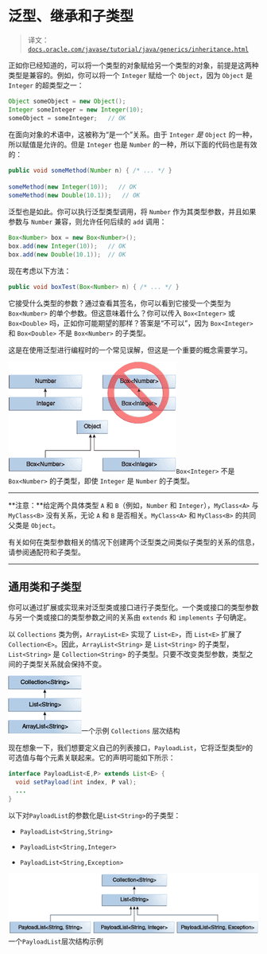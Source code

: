 # 泛型、继承和子类型

> 译文：[`docs.oracle.com/javase/tutorial/java/generics/inheritance.html`](https://docs.oracle.com/javase/tutorial/java/generics/inheritance.html)

正如你已经知道的，可以将一个类型的对象赋给另一个类型的对象，前提是这两种类型是兼容的。例如，你可以将一个 `Integer` 赋给一个 `Object`，因为 `Object` 是 `Integer` 的超类型之一：

```java
Object someObject = new Object();
Integer someInteger = new Integer(10);
someObject = someInteger;   // OK

```

在面向对象的术语中，这被称为“是一个”关系。由于 `Integer` *是* `Object` 的一种，所以赋值是允许的。但是 `Integer` 也是 `Number` 的一种，所以下面的代码也是有效的：

```java
public void someMethod(Number n) { /* ... */ }

someMethod(new Integer(10));   // OK
someMethod(new Double(10.1));   // OK

```

泛型也是如此。你可以执行泛型类型调用，将 `Number` 作为其类型参数，并且如果参数与 `Number` 兼容，则允许任何后续的 `add` 调用：

```java
Box<Number> box = new Box<Number>();
box.add(new Integer(10));   // OK
box.add(new Double(10.1));  // OK

```

现在考虑以下方法：

```java
public void boxTest(Box<Number> n) { /* ... */ }

```

它接受什么类型的参数？通过查看其签名，你可以看到它接受一个类型为 `Box<Number>` 的单个参数。但这意味着什么？你可以传入 `Box<Integer>` 或 `Box<Double>` 吗，正如你可能期望的那样？答案是“不可以”，因为 `Box<Integer>` 和 `Box<Double>` 不是 `Box<Number>` 的子类型。

这是在使用泛型进行编程时的一个常见误解，但这是一个重要的概念需要学习。

![显示 Box<Integer> 不是 Box<Number> 的子类型的图表](img/4953ad914ddbdaec1fe145e50985a7d2.png)`Box<Integer>` 不是 `Box<Number>` 的子类型，即使 `Integer` 是 `Number` 的子类型。

* * *

**注意：**给定两个具体类型 `A` 和 `B`（例如，`Number` 和 `Integer`），`MyClass<A>` 与 `MyClass<B>` 没有关系，无论 `A` 和 `B` 是否相关。`MyClass<A>` 和 `MyClass<B>` 的共同父类是 `Object`。

有关如何在类型参数相关的情况下创建两个泛型类之间类似子类型的关系的信息，请参阅通配符和子类型。

* * *

## 通用类和子类型

你可以通过扩展或实现来对泛型类或接口进行子类型化。一个类或接口的类型参数与另一个类或接口的类型参数之间的关系由 `extends` 和 `implements` 子句确定。

以 `Collections` 类为例，`ArrayList<E>` 实现了 `List<E>`，而 `List<E>` 扩展了 `Collection<E>`。因此，`ArrayList<String>` 是 `List<String>` 的子类型，`List<String>` 是 `Collection<String>` 的子类型。只要不改变类型参数，类型之间的子类型关系就会保持不变。

![显示一个示例集合层次结构的图表：ArrayList<String> 是 List<String> 的子类型，List<String> 是 Collection<String> 的子类型。](img/53a7bba39584accc105f76c8b7af56b3.png)一个示例 `Collections` 层次结构

现在想象一下，我们想要定义自己的列表接口，`PayloadList`，它将泛型类型`P`的可选值与每个元素关联起来。它的声明可能如下所示：

```java
interface PayloadList<E,P> extends List<E> {
  void setPayload(int index, P val);
  ...
}

```

以下对`PayloadList`的参数化是`List<String>`的子类型：

+   `PayloadList<String,String>`

+   `PayloadList<String,Integer>`

+   `PayloadList<String,Exception>`

![显示一个示例 PayLoadList 层次结构的图表：PayloadList<String, String>是 List<String>的子类型，List<String>是 Collection<String>的子类型。在 PayloadList<String,String>的同一级别是 PayloadList<String, Integer>和 PayloadList<String, Exceptions>。](img/4ba0deb28efaf72ab893f651aff1a11b.png)一个`PayloadList`层次结构示例
